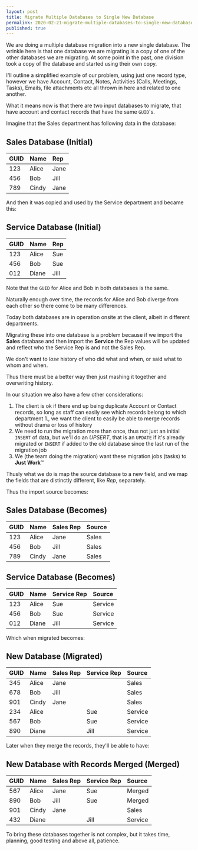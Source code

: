 ```yaml
---
layout: post
title: Migrate Multiple Databases to Single New Database
permalink: 2020-02-21-migrate-multiple-databases-to-single-new-database
published: true
---
```

We are doing a multiple database migration into a new single database. The wrinkle here is that one database we are migrating is a copy of one of the other databases we are migrating. At some point in the past, one division took a copy of the database and started using their own copy.<!--more-->

I'll outline a simplified example of our problem, using just one record type, however we have Account, Contact, Notes, Activities (Calls, Meetings, Tasks), Emails, file attachments etc all thrown in here and related to one another.

What it means now is that there are two input databases to migrate, that have account and contact records that have the same `GUID`'s.

Imagine that the Sales department has following data in the database:

## Sales Database (Initial)

| GUID | Name  | Rep  |
|:-----|:------|:-----|
| 123  | Alice | Jane |
| 456  | Bob   | Jill |
| 789  | Cindy | Jane |

And then it was copied and used by the Service department and became this:

## Service Database (Initial)

| GUID | Name  | Rep  |
|:-----|:------|:-----|
| 123  | Alice | Sue  |
| 456  | Bob   | Sue  |
| 012  | Diane | Jill |

Note that the `GUID` for Alice and Bob in both databases is the same.

Naturally enough over time, the records for Alice and Bob diverge from each other so there come to be many differences.

Today both databases are in operation onsite at the client, albeit in different departments.

Migrating these into one database is a problem because if we import the **Sales** database and then import the **Service** the Rep values will be updated and reflect who the Service Rep is and not the Sales Rep.

We don't want to *lose* history of who did what and when, or said what to whom and when.

Thus there must be a better way then just mashing it together and overwriting history.

In our situation we also have a few other considerations:

1. The client is ok if there end up being duplicate Account or Contact records, so long as staff can easily see which records belong to which department
1., we want the client to easily be able to merge records without drama or loss of history
1. We need to run the migration more than once, thus not just an initial `INSERT` of data, but we'll do an *UPSERT*, that is an `UPDATE` if it's already migrated or `INSERT` if added to the old database since the last run of the migration job
1. We (the team doing the migration) want these migration jobs (tasks) to **Just Work**™

Thusly what we do is map the source database to a new field, and we map the fields that are distinctly different, like *Rep*, separately.

Thus the import source becomes:

## Sales Database (Becomes)

| GUID | Name  | Sales Rep  | Source |
|:-----|:------|:-----------|:-------|
| 123  | Alice | Jane       | Sales  |
| 456  | Bob   | Jill       | Sales  |
| 789  | Cindy | Jane       | Sales  |

## Service Database (Becomes)

| GUID | Name  | Service Rep  | Source  |
|:-----|:------|:-------------|:--------|
| 123  | Alice | Sue          | Service |
| 456  | Bob   | Sue          | Service |
| 012  | Diane | Jill         | Service |

Which when migrated becomes:

## New Database (Migrated)

| GUID | Name  | Sales Rep |Service Rep | Source  |
|:-----|:------|:----------|:-----------|:--------|
| 345  | Alice | Jane      |            | Sales   |
| 678  | Bob   | Jill      |            | Sales   |
| 901  | Cindy | Jane      |            | Sales   |
| 234  | Alice |           | Sue        | Service |
| 567  | Bob   |           | Sue        | Service |
| 890  | Diane |           | Jill       | Service |

Later when they merge the records, they'll be able to have:

## New Database with Records Merged (Merged)

| GUID | Name  | Sales Rep |Service Rep | Source  |
|:-----|:------|:----------|:-----------|:--------|
| 567  | Alice | Jane      | Sue        | Merged  |
| 890  | Bob   | Jill      | Sue        | Merged  |
| 901  | Cindy | Jane      |            | Sales   |
| 432  | Diane |           | Jill       | Service |

To bring these databases together is not complex, but it takes time, planning, good testing and above all, patience.
